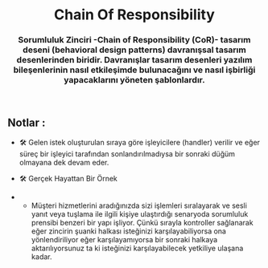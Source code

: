 <h1 align="center">Chain Of Responsibility</h1>
<h3 align="center">Sorumluluk Zinciri -Chain of Responsibility (CoR)- tasarım deseni (behavioral design patterns) davranışsal tasarım desenlerinden biridir. Davranışlar tasarım desenleri yazılım bileşenlerinin nasıl etkileşimde bulunacağını ve nasıl işbirliği yapacaklarını yöneten şablonlardır.</h3>

<br/>

<h2> Notlar :</h2>

- 🛠️ Gelen istek oluşturulan sıraya göre işleyicilere (handler) verilir ve eğer süreç bir işleyici tarafından sonlandırılmadıysa bir sonraki düğüm olmayana dek devam eder.
- 🛠️ Gerçek Hayattan Bir Örnek

- - Müşteri hizmetlerini aradığınızda sizi işlemleri sıralayarak ve sesli yanıt veya tuşlama ile ilgili kişiye ulaştırdığı senaryoda sorumluluk prensibi benzeri bir yapı işliyor. Çünkü sırayla kontroller sağlanarak eğer zincirin şuanki halkası isteğinizi karşılayabiliyorsa ona yönlendiriliyor eğer karşılayamıyorsa bir sonraki halkaya aktarılıyorsunuz ta ki isteğinizi karşılayabilecek yetkiliye ulaşana kadar.
